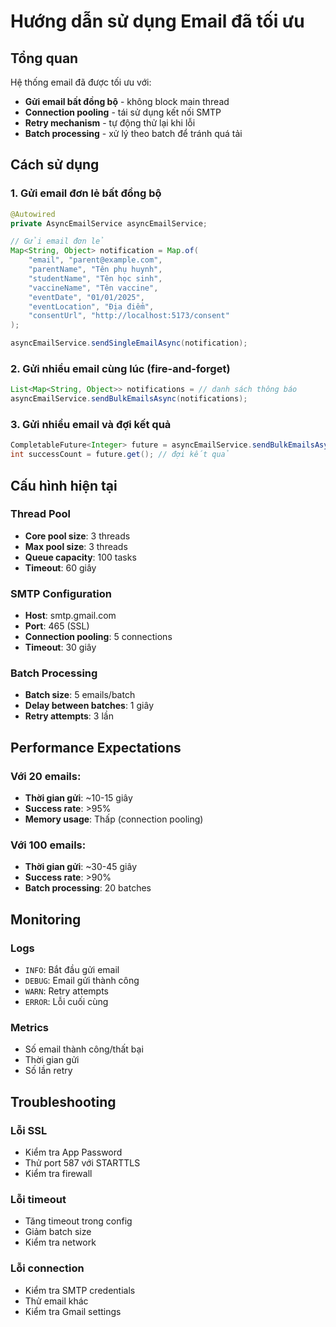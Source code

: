 # Hướng dẫn sử dụng Email đã tối ưu

## Tổng quan
Hệ thống email đã được tối ưu với:
- **Gửi email bất đồng bộ** - không block main thread
- **Connection pooling** - tái sử dụng kết nối SMTP
- **Retry mechanism** - tự động thử lại khi lỗi
- **Batch processing** - xử lý theo batch để tránh quá tải

## Cách sử dụng

### 1. Gửi email đơn lẻ bất đồng bộ
```java
@Autowired
private AsyncEmailService asyncEmailService;

// Gửi email đơn lẻ
Map<String, Object> notification = Map.of(
    "email", "parent@example.com",
    "parentName", "Tên phụ huynh",
    "studentName", "Tên học sinh",
    "vaccineName", "Tên vaccine",
    "eventDate", "01/01/2025",
    "eventLocation", "Địa điểm",
    "consentUrl", "http://localhost:5173/consent"
);

asyncEmailService.sendSingleEmailAsync(notification);
```

### 2. Gửi nhiều email cùng lúc (fire-and-forget)
```java
List<Map<String, Object>> notifications = // danh sách thông báo
asyncEmailService.sendBulkEmailsAsync(notifications);
```

### 3. Gửi nhiều email và đợi kết quả
```java
CompletableFuture<Integer> future = asyncEmailService.sendBulkEmailsAsyncWithResult(notifications);
int successCount = future.get(); // đợi kết quả
```

## Cấu hình hiện tại

### Thread Pool
- **Core pool size**: 3 threads
- **Max pool size**: 3 threads  
- **Queue capacity**: 100 tasks
- **Timeout**: 60 giây

### SMTP Configuration
- **Host**: smtp.gmail.com
- **Port**: 465 (SSL)
- **Connection pooling**: 5 connections
- **Timeout**: 30 giây

### Batch Processing
- **Batch size**: 5 emails/batch
- **Delay between batches**: 1 giây
- **Retry attempts**: 3 lần

## Performance Expectations

### Với 20 emails:
- **Thời gian gửi**: ~10-15 giây
- **Success rate**: >95%
- **Memory usage**: Thấp (connection pooling)

### Với 100 emails:
- **Thời gian gửi**: ~30-45 giây
- **Success rate**: >90%
- **Batch processing**: 20 batches

## Monitoring

### Logs
- `INFO`: Bắt đầu gửi email
- `DEBUG`: Email gửi thành công
- `WARN`: Retry attempts
- `ERROR`: Lỗi cuối cùng

### Metrics
- Số email thành công/thất bại
- Thời gian gửi
- Số lần retry

## Troubleshooting

### Lỗi SSL
- Kiểm tra App Password
- Thử port 587 với STARTTLS
- Kiểm tra firewall

### Lỗi timeout
- Tăng timeout trong config
- Giảm batch size
- Kiểm tra network

### Lỗi connection
- Kiểm tra SMTP credentials
- Thử email khác
- Kiểm tra Gmail settings 